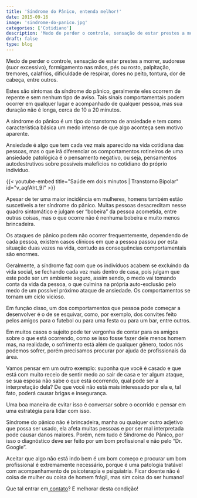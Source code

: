 ```yaml
---
title: 'Síndrome do Pânico, entenda melhor!'
date: 2015-09-16
image: 'sindrome-do-panico.jpg'
categories: ['Cotidiano']
description: 'Medo de perder o controle, sensação de estar prestes a morrer, sudorese (suor excessivo), formigamento nas mãos...podem ser sintomas da Síndrome do Pânico'
draft: false
type: blog
---
```


Medo de perder o controle, sensação de estar prestes a morrer, sudorese (suor excessivo), formigamento nas mãos, pés ou rosto, palpitação, tremores, calafrios, dificuldade de respirar, dores no peito, tontura, dor de cabeça, entre outros.

Estes são sintomas da síndrome do pânico, geralmente eles ocorrem de repente e sem nenhum tipo de aviso. Tais sinais comportamentais podem ocorrer em qualquer lugar e acompanhado de qualquer pessoa, mas sua duração não é longa, cerca de 10 a 20 minutos.

A síndrome do pânico é um tipo do transtorno de ansiedade e tem como característica básica um medo intenso de que algo aconteça sem motivo aparente.

Ansiedade é algo que tem cada vez mais aparecido na vida cotidiana das pessoas, mas o que irá diferenciar os comportamentos rotineiros de uma ansiedade patológica é o pensamento negativo, ou seja, pensamentos autodestrutivos sobre possíveis malefícios no cotidiano do próprio indivíduo.

{{< youtube-embed title="Saúde em dois minutos | Transtorno Bipolar" id="v_aqfAht_9I" >}}

Apesar de ter uma maior incidência em mulheres, homens também estão suscetíveis a ter síndrome do pânico. Muitas pessoas desacreditam nesse quadro sintomático e julgam ser “bobeira” da pessoa acometida, entre outras coisas, mas o que ocorre não é nenhuma bobeira e muito menos brincadeira.

Os ataques de pânico podem não ocorrer frequentemente, dependendo de cada pessoa, existem casos clínicos em que a pessoa passou por esta situação duas vezes na vida, contudo as consequências comportamentais são enormes.

Geralmente, a síndrome faz com que os indivíduos acabem se excluindo da vida social, se fechando cada vez mais dentro de casa, pois julgam que este pode ser um ambiente seguro, assim sendo, o medo vai tomando conta da vida da pessoa, o que culmina na própria auto-exclusão pelo medo de um possível próximo ataque de ansiedade. Os comportamentos se tornam um ciclo vicioso.

Em função disso, um dos comportamentos que pessoa pode começar a desenvolver é o de se esquivar, como, por exemplo, dos convites feito pelos amigos para o futebol ou para uma festa ou para um bar, entre outros.

Em muitos casos o sujeito pode ter vergonha de contar para os amigos sobre o que está ocorrendo, como se isso fosse fazer dele menos homem mas, na realidade, o sofrimento está além de qualquer gênero, todos nós podemos sofrer, porém precisamos procurar por ajuda de profissionais da área.

Vamos pensar em um outro exemplo: suponha que você é casado e que está com muito receio de sentir medo ao sair de casa e ter algum ataque, se sua esposa não sabe o que está ocorrendo, qual pode ser a interpretação dela? De que você não está mais interessado por ela e, tal fato, poderá causar brigas e insegurança.

Uma boa maneira de evitar isso é conversar sobre o ocorrido e pensar em uma estratégia para lidar com isso.

Síndrome do pânico não é brincadeira, manha ou qualquer outro adjetivo que possa ser usado, ela afeta muitas pessoas e por ser mal interpretada pode causar danos maiores. Porém, nem tudo é Síndrome do Pânico, por isso o diagnóstico deve ser feito por um bom profissional e não pelo “Dr. Google”.

Aceitar que algo não está indo bem é um bom começo e procurar um bom profissional é extremamente necessário, porque é uma patologia tratável com acompanhamento de psicoterapia e psiquiatria. Ficar doente não é coisa de mulher ou coisa de homem frágil, mas sim coisa do ser humano!

Que tal entrar em[ contato](/contato/)? E melhorar desta condição!
